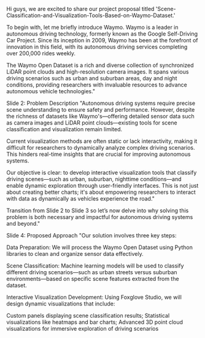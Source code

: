 Hi guys, we are excited to share  our project proposal titled 'Scene-Classification-and-Visualization-Tools-Based-on-Waymo-Dataset.'

To begin with, let me briefly introduce Waymo. Waymo is a leader in autonomous driving technology, formerly known as the Google Self-Driving Car Project. 
Since its inception in 2009, Waymo has been at the forefront of innovation in this field, with its autonomous driving services completing over 200,000 rides weekly.

The Waymo Open Dataset is a rich and diverse collection of synchronized LiDAR point clouds and high-resolution camera images. It spans various driving scenarios such as urban and suburban areas, day and night conditions, providing researchers with invaluable resources to advance autonomous vehicle technologies."

Slide 2: Problem Description
"Autonomous driving systems require precise scene understanding to ensure safety and performance. However, despite the richness of datasets like Waymo's—offering detailed sensor data such as camera images and LiDAR point clouds—existing tools for scene classification and visualization remain limited.

Current visualization methods are often static or lack interactivity, making it difficult for researchers to dynamically analyze complex driving scenarios. This hinders real-time insights that are crucial for improving autonomous systems.

Our objective is clear: to develop interactive visualization tools that classify driving scenes—such as urban, suburban, nighttime conditions—and enable dynamic exploration through user-friendly interfaces. This is not just about creating better charts; it's about empowering researchers to interact with data as dynamically as vehicles experience the road."

Transition from Slide 2 to Slide 3
so let’s now delve into why solving this problem is both necessary and impactful for autonomous driving systems and beyond."

Slide 4: Proposed Approach
"Our solution involves three key steps:

Data Preparation: 
We will process the Waymo Open Dataset using Python libraries to clean and organize sensor data effectively.

Scene Classification: 
Machine learning models will be used to classify different driving scenarios—such as urban streets versus suburban environments—based on specific scene features extracted from the dataset.

Interactive Visualization Development: 
Using Foxglove Studio, we will design dynamic visualizations that include:

Custom panels displaying scene classification results;
Statistical visualizations like heatmaps and bar charts;
Advanced 3D point cloud visualizations for immersive exploration of driving scenarios